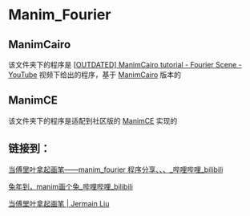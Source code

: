 # Manim_Fourier

## ManimCairo

该文件夹下的程序是 [[OUTDATED\] ManimCairo tutorial - Fourier Scene - YouTube](https://www.youtube.com/watch?v=2tTshwWTEic)  视频下给出的程序，基于 [ManimCairo](https://github.com/3b1b/manim/tree/cairo-backend) 版本的

## ManimCE

该文件夹下的程序是适配到社区版的 [ManimCE](https://github.com/manimCommunity/manim) 实现的

## 链接到：

[当傅里叶拿起画笔——manim_fourier 程序分享、、、_哔哩哔哩_bilibili](https://www.bilibili.com/video/BV1q84y187EK/?vd_source=43a4b55496ceb031cd19527449c3aa23)

[兔年到，manim画个兔_哔哩哔哩_bilibili](https://www.bilibili.com/video/BV18G4y1F7Uk/?spm_id_from=333.788.recommend_more_video.1&vd_source=43a4b55496ceb031cd19527449c3aa23)

[当傅里叶拿起画笔 | Jermain Liu](https://jermainliu.github.io/p/8719.html)

